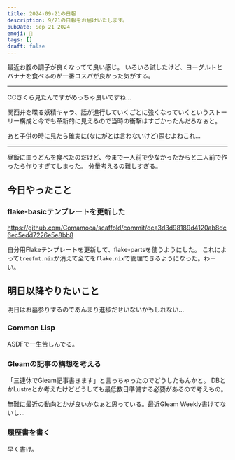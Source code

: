 ```yaml
---
title: 2024-09-21の日報
description: 9/21の日報をお届けいたします。
pubDate: Sep 21 2024
emoji: 🦊
tags: []
draft: false
---
```


最近お腹の調子が良くなってて良い感じ。
いろいろ試したけど、ヨーグルトとバナナを食べるのが一番コスパが良かった気がする。

---

CCさくら見たんですがめっちゃ良いですね...

関西弁を喋る妖精キャラ、話が進行していくごとに強くなっていくというストーリー構成と今でも革新的に見えるので当時の衝撃はすごかったんだろなぁと。

あと子供の時に見たら確実に(なにがとは言わないけど)歪むよねこれ...

---

昼飯に皿うどんを食べたのだけど、今まで一人前で少なかったからと二人前で作ったら作りすぎてしまった。
分量考えるの難しすぎる。

## 今日やったこと

### flake-basicテンプレートを更新した

https://github.com/Comamoca/scaffold/commit/dca3d3d98189d4120ab8dc6ec5edd7226e5e8bb8

自分用Flakeテンプレートを更新して、flake-partsを使うようにした。
これによって`treefmt.nix`が消えて全てを`flake.nix`で管理できるようになった。わーい。

## 明日以降やりたいこと

明日はお墓参りするのであんまり進捗だせいないかもしれない...

### Common Lisp

ASDFで一生苦しんでる。

### Gleamの記事の構想を考える

「三連休でGleam記事書きます」と言っちゃったのでどうしたもんかと。
DBとかLustreとか考えたけどどうしても最低数日準備する必要があるので考えもの。

無難に最近の動向とかが良いかなぁと思っている。最近Gleam Weekly書けてないし...

### 履歴書を書く

早く書け。
